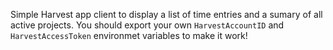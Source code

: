 Simple Harvest app client to display a list of time entries and a sumary of all active projects.
You should export your own `HarvestAccountID` and `HarvestAccessToken` environmet variables to make it work!
